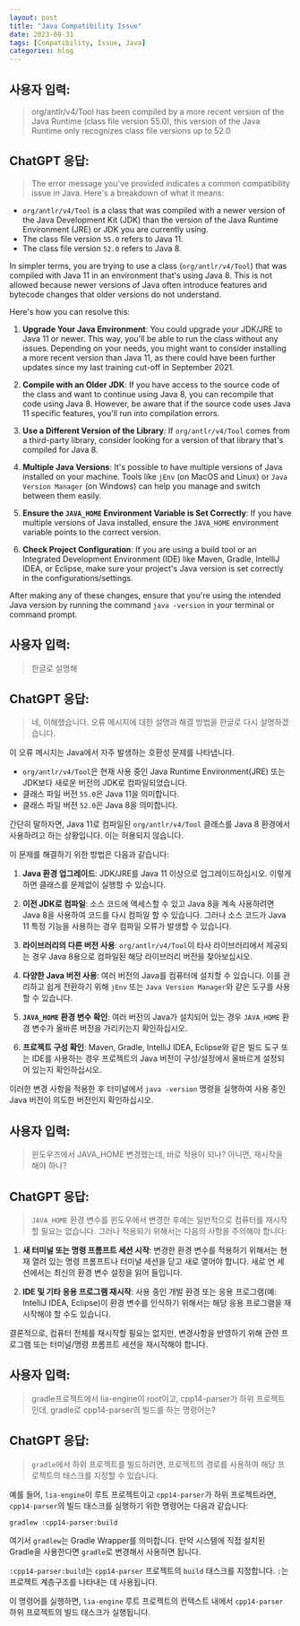 ```yaml
---
layout: post
title: "Java Compatibility Issue"
date: 2023-08-31
tags: [Compatibility, Issue, Java]
categories: blog
---
```


## 사용자 입력:
> org/antlr/v4/Tool has been compiled by a more recent version of the Java Runtime (class file version 55.0), this version of the Java Runtime only recognizes class file versions up to 52.0

## ChatGPT 응답:
> The error message you've provided indicates a common compatibility issue in Java. Here's a breakdown of what it means:

- `org/antlr/v4/Tool` is a class that was compiled with a newer version of the Java Development Kit (JDK) than the version of the Java Runtime Environment (JRE) or JDK you are currently using.
- The class file version `55.0` refers to Java 11.
- The class file version `52.0` refers to Java 8.

In simpler terms, you are trying to use a class (`org/antlr/v4/Tool`) that was compiled with Java 11 in an environment that's using Java 8. This is not allowed because newer versions of Java often introduce features and bytecode changes that older versions do not understand.

Here's how you can resolve this:

1. **Upgrade Your Java Environment**: You could upgrade your JDK/JRE to Java 11 or newer. This way, you'll be able to run the class without any issues. Depending on your needs, you might want to consider installing a more recent version than Java 11, as there could have been further updates since my last training cut-off in September 2021.

2. **Compile with an Older JDK**: If you have access to the source code of the class and want to continue using Java 8, you can recompile that code using Java 8. However, be aware that if the source code uses Java 11 specific features, you'll run into compilation errors.

3. **Use a Different Version of the Library**: If `org/antlr/v4/Tool` comes from a third-party library, consider looking for a version of that library that's compiled for Java 8.

4. **Multiple Java Versions**: It's possible to have multiple versions of Java installed on your machine. Tools like `jEnv` (on MacOS and Linux) or `Java Version Manager` (on Windows) can help you manage and switch between them easily.

5. **Ensure the `JAVA_HOME` Environment Variable is Set Correctly**: If you have multiple versions of Java installed, ensure the `JAVA_HOME` environment variable points to the correct version.

6. **Check Project Configuration**: If you are using a build tool or an Integrated Development Environment (IDE) like Maven, Gradle, IntelliJ IDEA, or Eclipse, make sure your project's Java version is set correctly in the configurations/settings.

After making any of these changes, ensure that you're using the intended Java version by running the command `java -version` in your terminal or command prompt.

## 사용자 입력:
> 한글로 설명해

## ChatGPT 응답:
> 네, 이해했습니다. 오류 메시지에 대한 설명과 해결 방법을 한글로 다시 설명하겠습니다.

이 오류 메시지는 Java에서 자주 발생하는 호환성 문제를 나타냅니다.

- `org/antlr/v4/Tool`은 현재 사용 중인 Java Runtime Environment(JRE) 또는 JDK보다 새로운 버전의 JDK로 컴파일되었습니다.
- 클래스 파일 버전 `55.0`은 Java 11을 의미합니다.
- 클래스 파일 버전 `52.0`은 Java 8을 의미합니다.

간단히 말하자면, Java 11로 컴파일된 `org/antlr/v4/Tool` 클래스를 Java 8 환경에서 사용하려고 하는 상황입니다. 이는 허용되지 않습니다.

이 문제를 해결하기 위한 방법은 다음과 같습니다:

1. **Java 환경 업그레이드**: JDK/JRE를 Java 11 이상으로 업그레이드하십시오. 이렇게하면 클래스를 문제없이 실행할 수 있습니다.
  
2. **이전 JDK로 컴파일**: 소스 코드에 액세스할 수 있고 Java 8을 계속 사용하려면 Java 8을 사용하여 코드를 다시 컴파일 할 수 있습니다. 그러나 소스 코드가 Java 11 특정 기능을 사용하는 경우 컴파일 오류가 발생할 수 있습니다.

3. **라이브러리의 다른 버전 사용**: `org/antlr/v4/Tool`이 타사 라이브러리에서 제공되는 경우 Java 8용으로 컴파일된 해당 라이브러리 버전을 찾아보십시오.

4. **다양한 Java 버전 사용**: 여러 버전의 Java를 컴퓨터에 설치할 수 있습니다. 이를 관리하고 쉽게 전환하기 위해 `jEnv` 또는 `Java Version Manager`와 같은 도구를 사용할 수 있습니다.

5. **`JAVA_HOME` 환경 변수 확인**: 여러 버전의 Java가 설치되어 있는 경우 `JAVA_HOME` 환경 변수가 올바른 버전을 가리키는지 확인하십시오.

6. **프로젝트 구성 확인**: Maven, Gradle, IntelliJ IDEA, Eclipse와 같은 빌드 도구 또는 IDE를 사용하는 경우 프로젝트의 Java 버전이 구성/설정에서 올바르게 설정되어 있는지 확인하십시오.

이러한 변경 사항을 적용한 후 터미널에서 `java -version` 명령을 실행하여 사용 중인 Java 버전이 의도한 버전인지 확인하십시오.

## 사용자 입력:
> 윈도우즈에서 JAVA_HOME 변경했는데, 바로 적용이 되나? 아니면, 재시작을 해야 하나?

## ChatGPT 응답:
> `JAVA_HOME` 환경 변수를 윈도우에서 변경한 후에는 일반적으로 컴퓨터를 재시작할 필요는 없습니다. 그러나 적용되기 위해서는 다음의 사항을 주의해야 합니다:

1. **새 터미널 또는 명령 프롬프트 세션 시작**: 변경한 환경 변수를 적용하기 위해서는 현재 열려 있는 명령 프롬프트나 터미널 세션을 닫고 새로 열어야 합니다. 새로 연 세션에서는 최신의 환경 변수 설정을 읽어 들입니다.

2. **IDE 및 기타 응용 프로그램 재시작**: 사용 중인 개발 환경 또는 응용 프로그램(예: IntelliJ IDEA, Eclipse)이 환경 변수를 인식하기 위해서는 해당 응용 프로그램을 재시작해야 할 수도 있습니다.

결론적으로, 컴퓨터 전체를 재시작할 필요는 없지만, 변경사항을 반영하기 위해 관련 프로그램 또는 터미널/명령 프롬프트 세션을 재시작해야 합니다.

## 사용자 입력:
> gradle프로젝트에서 lia-engine이 root이고, cpp14-parser가 하위 프로젝트인데, gradle로 cpp14-parser의 빌드를 하는 명령어는?

## ChatGPT 응답:
> `gradle`에서 하위 프로젝트를 빌드하려면, 프로젝트의 경로를 사용하여 해당 프로젝트의 태스크를 지정할 수 있습니다. 

예를 들어, `lia-engine`이 루트 프로젝트이고 `cpp14-parser`가 하위 프로젝트라면, `cpp14-parser`의 빌드 태스크를 실행하기 위한 명령어는 다음과 같습니다:

```
gradlew :cpp14-parser:build
```

여기서 `gradlew`는 Gradle Wrapper를 의미합니다. 만약 시스템에 직접 설치된 Gradle을 사용한다면 `gradle`로 변경해서 사용하면 됩니다.

`:cpp14-parser:build`는 `cpp14-parser` 프로젝트의 `build` 태스크를 지정합니다. `:`는 프로젝트 계층구조를 나타내는 데 사용됩니다.

이 명령어를 실행하면, `lia-engine` 루트 프로젝트의 컨텍스트 내에서 `cpp14-parser` 하위 프로젝트의 빌드 태스크가 실행됩니다.

